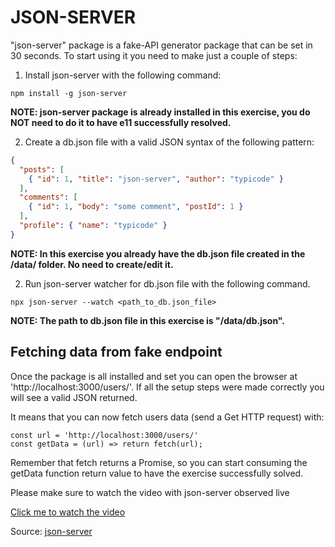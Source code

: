 # JSON-SERVER

"json-server" package is a fake-API  generator package that can be set in 30 seconds. 
To start using it you need to make just a couple of steps:

1. Install json-server with the following command:

```npm install -g json-server```

**NOTE: json-server package is already installed in this exercise, you do NOT need to do it to have e11 successfully resolved.**

2. Create a db.json file with a valid JSON syntax of the following pattern:

```JSON
{
  "posts": [
    { "id": 1, "title": "json-server", "author": "typicode" }
  ],
  "comments": [
    { "id": 1, "body": "some comment", "postId": 1 }
  ],
  "profile": { "name": "typicode" }
}
```

**NOTE: In this exercise you already have the db.json file created in the /data/ folder. No need to create/edit it.**

2. Run json-server watcher for db.json file with the following command.

```npx json-server --watch <path_to_db.json_file>```

**NOTE: The path to db.json file in this exercise is "/data/db.json".**

## Fetching data from fake endpoint

Once the package is all installed and set you can open the browser at 'http://localhost:3000/users/'. If all the setup steps were made correctly you will see a valid JSON returned. 

It means that you can now fetch users data (send a Get HTTP request) with:

```JS
const url = 'http://localhost:3000/users/'
const getData = (url) => return fetch(url);
```

Remember that fetch returns a Promise, so you can start consuming the getData function return value to have the exercise successfully solved.

Please make sure to watch the video with json-server observed live

[Click me to watch the video](https://www.loom.com/share/a39c4481a5e54ccdb148833277cd4a6a)

Source: [json-server](https://github.com/typicode/json-server)

